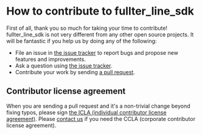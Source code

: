 # How to contribute to fullter_line_sdk

First of all, thank you so much for taking your time to contribute! fullter_line_sdk is not very different from any other open source projects. It will
be fantastic if you help us by doing any of the following:

- File an issue in [the issue tracker](https://github.com/line/fullter_line_sdk/issues)
  to report bugs and propose new features and improvements.
- Ask a question using [the issue tracker](https://github.com/line/fullter_line_sdk/issues).
- Contribute your work by sending [a pull request](https://github.com/line/fullter_line_sdk/pulls).

## Contributor license agreement

When you are sending a pull request and it's a non-trivial change beyond fixing typos, please sign
[the ICLA (individual contributor license agreement)](https://cla-assistant.io/line/fullter_line_sdk).
Please [contact us](mailto:dl_oss_dev@linecorp.com) if you need the CCLA (corporate contributor license agreement).
